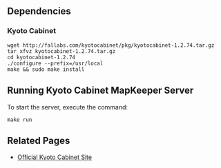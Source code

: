 ## Dependencies

### Kyoto Cabinet

    wget http://fallabs.com/kyotocabinet/pkg/kyotocabinet-1.2.74.tar.gz
    tar xfvz kyotocabinet-1.2.74.tar.gz
    cd kyotocabinet-1.2.74
    ./configure --prefix=/usr/local
    make && sudo make install 

## Running Kyoto Cabinet MapKeeper Server

To start the server, execute the command:

    make run

## Related Pages

* [Official Kyoto Cabinet Site](http://fallabs.com/kyotocabinet/)
